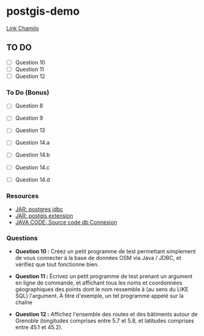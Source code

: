 # postgis-demo

[Link Chamilo](https://chamilo.grenoble-inp.fr/courses/ENSIMAG5MMGDDGE/document/SIG/TP/201609-TPSIG.html)


## TO DO

- [ ] Question 10
- [ ] Question 11
- [ ] Question 12

### To Do (Bonus)

- [ ] Question 8
- [ ] Question 9
- [ ] Question 13
- [ ] Question 14.a
- [ ] Question 14.b
- [ ] Question 14.c
- [ ] Question 14.d


### Resources

- [JAR: postgres jdbc](https://chamilo.grenoble-inp.fr/courses/ENSIMAG5MMGDDGE/document/SIG/TP/ressources/postgresql.jar)
- [JAR: postgis extension](https://chamilo.grenoble-inp.fr/courses/ENSIMAG5MMGDDGE/document/SIG/TP/ressources/postgis.jar)
- [JAVA CODE: Source code db Connexion ](https://chamilo.grenoble-inp.fr/courses/ENSIMAG5MMGDDGE/document/SIG/TP/ressources/geoexplorer.tar.gz)

### Questions
- **Question 10 :** Créez un petit programme de test permettant simplement de vous connecter à la base de données OSM via Java / JDBC, et vérifiez que tout fonctionne bien.

- **Question 11 :** Écrivez un petit programme de test prenant un argument en ligne de commande, et affichant tous les noms et coordonnées géographiques des points dont le nom ressemble à (au sens du LIKE SQL) l'argument. À titre d'exemple, un tel programme appelé sur la chaîne

- **Question 12 :** Affichez l'ensemble des routes et des bâtiments autour de Grenoble (longitudes comprises entre 5.7 et 5.8, et latitudes comprises entre 45.1 et 45.2).
